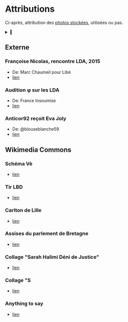 # Attributions

Ci-après, attribution des [photos stockées](../_aux), utilisées ou pas.

<details><summary>🚧</summary>

Afficher les photos
</details>

## Externe

### <a id="marc-chaumeil"></a> Françoise Nicolas, rencontre LDA, 2015
* De: Marc Chaumeil pour Libé
* [lien](https://www.liberation.fr/resizer/Ygw6gn4dOU3szIG7zi8ZbVTAkFM=/800x0/filters:format(jpg):quality(70)/cloudfront-eu-central-1.images.arcpublishing.com/liberation/6LH7K6MIGVT62DR63VG463FTWM.jpg)

### <a id="phi"></a> Audition φ sur les LDA
* De: France Insoumise
* [lien](https://m.facebook.com/ugobernalicis/videos/audition-%CF%86-lanceurs-dalerte-dans-la-fonction-publique-14-octobre-2020/2815635448757703/)

### <a id="joly92"></a> Anticor92 reçoit Eva Joly 
* De: @blouseblanche59
* [lien](https://twitter.com/blouseblanche59/status/1007355576559562752/photo/1)

## Wikimedia Commons

### <a id="VeR"></a> Schéma Vè
* [lien](https://fr.wikipedia.org/wiki/Assembl%C3%A9e_nationale_(France)#/media/Fichier:Schema_pouvoirs_Ve_republique_France-vec-final_form-ok.svg)

### <a id="LBD"></a> Tir LBD
* [lien](https://upload.wikimedia.org/wikipedia/commons/c/c2/Alternative_libertaire_mensuel_(24559402402)_(cropped).jpg)

### <a id="LBD"></a> Carlton de Lille
* [lien](https://commons.wikimedia.org/wiki/File:Bellefa%C3%A7adecarlton.jpg)

### <a id="assises"></a> Assises du parlement de Bretagne
* [lien](https://fr.wikipedia.org/wiki/Cour_d'assises_(France)#/media/Fichier:Parlement_de_Bretagne_-_Salle_des_Assises_1.jpg)

### <a id="SHdeni"></a> Collage "Sarah Halimi Déni de Justice"
* [lien](https://fr.wikipedia.org/wiki/Affaire_Sarah_Halimi#/media/Fichier:Collage_Sarah_Halimi,_place_de_la_Porte-d'Auteuil,_Paris_16e.jpg)

### <a id="HotelMAE"></a> Collage "S
* [lien](https://commons.wikimedia.org/w/index.php?curid=17776637)

### <a id="anythingtosay"></a> Anything to say
* [lien](http://davidedormino.com/2015/05/27/anything-to-say-a-monument-to-courage/#jp-carousel-532)

